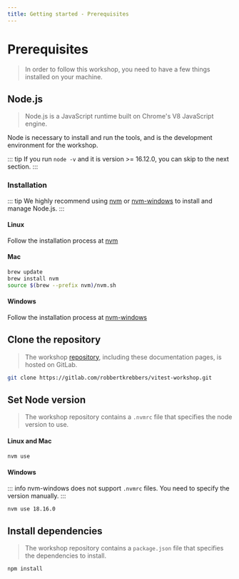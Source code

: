 ```yaml
---
title: Getting started - Prerequisites
---
```


# Prerequisites
> In order to follow this workshop, you need to have a few things
> installed on your machine.

## Node.js
> Node.js is a JavaScript runtime built on Chrome's V8 JavaScript engine.

Node is necessary to install and run the tools, and is the development
environment for the workshop.

::: tip
If you run `node -v` and it is version >= 16.12.0, you can skip to
the next section.
:::

### Installation

::: tip
We highly recommend using [nvm](https://github.com/nvm-sh/nvm)
or [nvm-windows](https://github.com/coreybutler/nvm-windows)
to install and manage Node.js.
:::

#### Linux
Follow the installation process at
[nvm](https://github.com/nvm-sh/nvm)

#### Mac
```bash
brew update
brew install nvm
source $(brew --prefix nvm)/nvm.sh
```

#### Windows
Follow the installation process at
[nvm-windows](https://github.com/coreybutler/nvm-windows)

## Clone the repository
> The workshop [repository](https://github.com/jardaroh/vitest-workshop), including these documentation pages, is
> hosted on GitLab.

```bash
git clone https://gitlab.com/robbertkrebbers/vitest-workshop.git
```

## Set Node version
> The workshop repository contains a `.nvmrc` file that specifies
> the node version to use.

#### Linux and Mac
```bash
nvm use
```

#### Windows
::: info
nvm-windows does not support `.nvmrc` files. You need to specify the
version manually.
:::
```cmd
nvm use 18.16.0
```

## Install dependencies
> The workshop repository contains a `package.json` file that
> specifies the dependencies to install.

```bash
npm install
```
